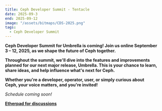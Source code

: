 ```yaml
---
title: Ceph Developer Summit - Tentacle
date: 2025-09-3
end: 2025-09-12
image: "/assets/bitmaps/CDS-2025.png"
tags:
  - Ceph Developer Summit
---
```


<p><strong>
Ceph Developer Summit for Umbrella is coming! Join us online September 3 – 12, 2025, as we shape the future of Ceph together.
</strong></p>

<p><strong>
Throughout the summit, we'll dive into the features and improvements planned for our next major release, Umbrella. This is your chance to learn, share ideas, and help influence what's next for Ceph.
</strong></p>

<p><strong>
Whether you're a developer, operator, user, or simply curious about Ceph, your voice matters, and you're invited!
</strong></p>

<p><i>Schedule coming soon!</p></i>

<strong><a href="https://pad.ceph.com/p/cds-umbrella">Etherpad for
discussions</a></strong>
